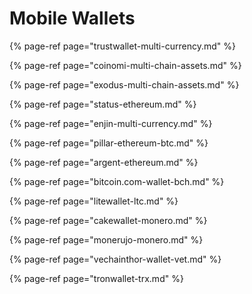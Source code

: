 # Mobile Wallets

{% page-ref page="trustwallet-multi-currency.md" %}

{% page-ref page="coinomi-multi-chain-assets.md" %}

{% page-ref page="exodus-multi-chain-assets.md" %}

{% page-ref page="status-ethereum.md" %}

{% page-ref page="enjin-multi-currency.md" %}

{% page-ref page="pillar-ethereum-btc.md" %}

{% page-ref page="argent-ethereum.md" %}

{% page-ref page="bitcoin.com-wallet-bch.md" %}

{% page-ref page="litewallet-ltc.md" %}

{% page-ref page="cakewallet-monero.md" %}

{% page-ref page="monerujo-monero.md" %}

{% page-ref page="vechainthor-wallet-vet.md" %}

{% page-ref page="tronwallet-trx.md" %}



